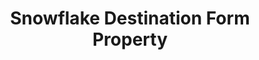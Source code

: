 ---
content-type: "api-form"
form-type: "destination"
key: "destination-form-properties-snowflake-object"

title: "Snowflake Destination Form Property"
api-type: "snowflake"
display-name: "Snowflake"

docs-name: "snowflake"
db-type: "snowflake"

description: ""

object-attributes:
  - name: "role"
    type: "string"
    required: false
    description: "The role to use."
    value: "<OPTIONAL_ROLE>"
---